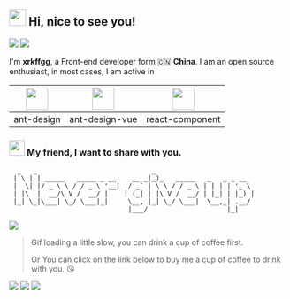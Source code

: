 <h2> <img src="https://emojis.slackmojis.com/emojis/images/1588315024/8823/hyperkitty.gif?1588315024" width="30" /> Hi, nice to see you! </h2>
 
![](https://visitor-badge.glitch.me/badge?page_id=xrkffgg.xrkffgg) ![](http://hits.dwyl.com/xrkffgg/xrkffgg.svg)

I'm **xrkffgg**, a Front-end developer form 🇨🇳 **China**. I am an open source enthusiast, in most cases, I am active in 

| [<img src="https://avatars1.githubusercontent.com/u/12101536?s=200&v=4" width="40"/>](https://github.com/ant-design/ant-design)| [<img src="https://avatars2.githubusercontent.com/u/32120805?s=200&v=4" width="40" />](https://github.com/vueComponent/ant-design-vue)| [<img src="https://avatars3.githubusercontent.com/u/9441414?s=200&v=4" width="40" />](https://github.com/react-component) |
| :--:|:--:| :--: |
| ant-design | ant-design-vue | react-component |

<h3> <img src="https://emojis.slackmojis.com/emojis/images/1569381018/6481/heart-8bit-1.gif?1569381018" width="28" /> My friend, I want to share with you. </h3>

```
  _   _                             _                         
 | \ | | _____   _____ _ __    __ _(_)_   _____   _   _ _ __  
 |  \| |/ _ \ \ / / _ \ '__|  / _` | \ \ / / _ \ | | | | '_ \ 
 | |\  |  __/\ V /  __/ |    | (_| | |\ V /  __/ | |_| | |_) |
 |_| \_|\___| \_/ \___|_|     \__, |_| \_/ \___|  \__,_| .__/ 
                              |___/                    |_|    
```

![][faker]

> Gif loading a little slow, you can drink a cup of coffee first.
>
> Or You can click on the link below to buy me a cup of coffee to drink with you. 😘

<!-- coffee link
 <a href="https://www.buymeacoffee.com/xrkffgg" target="_blank">
  <img src="https://cdn.buymeacoffee.com/buttons/default-blue.png" alt="Buy Me A Coffee" height="40" width="180" />
 </a>
-->

[![](http://img.shields.io/badge/Buy%20me-a%20coffee-orange?style=flat-square&logo=buy-me-a-coffee)](https://www.buymeacoffee.com/xrkffgg)
[![](http://img.shields.io/badge/Give%20me-a%20love-blue?style=flat-square&logo=Alipay)](https://github.com/xrkffgg/xrkffgg/blob/master/image/zfb.png)
[![](http://img.shields.io/badge/Give%20me-a%20sponsor-green?style=flat-square&logo=WeChat)](https://github.com/xrkffgg/xrkffgg/blob/master/image/vx.png)

[faker]:https://user-images.githubusercontent.com/29775873/87002357-02b3c580-c1ec-11ea-9da8-38d5b437fbdf.gif
